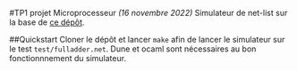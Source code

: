 #TP1 projet Microprocesseur _(16 novembre 2022)_
Simulateur de net-list sur la base de [ce dépôt](https://github.com/hbens/sysnum-2022/tree/master/tp1).

##Quickstart
Cloner le dépôt et lancer `make` afin de lancer le simulateur sur le test `test/fulladder.net`. Dune et ocaml sont nécessaires au bon fonctionnnement du simulateur.
